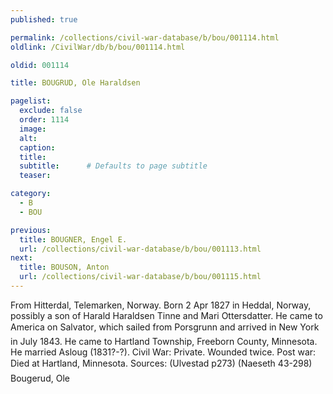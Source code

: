 ```yaml
---
published: true

permalink: /collections/civil-war-database/b/bou/001114.html
oldlink: /CivilWar/db/b/bou/001114.html

oldid: 001114

title: BOUGRUD, Ole Haraldsen

pagelist:
  exclude: false
  order: 1114
  image: 
  alt:
  caption:
  title:
  subtitle:      # Defaults to page subtitle
  teaser:

category: 
  - B 
  - BOU

previous:
  title: BOUGNER, Engel E.
  url: /collections/civil-war-database/b/bou/001113.html  
next:
  title: BOUSON, Anton
  url: /collections/civil-war-database/b/bou/001115.html   
---
```

From Hitterdal, Telemarken, Norway. Born 2 Apr 1827 in Heddal, Norway, possibly a son of Harald Haraldsen Tinne and Mari Ottersdatter. He came to America on &#147;Salvator&#148;, which sailed from Porsgrunn and arrived in New York in July 1843. He came to Hartland Township, Freeborn County, Minnesota. He married Asloug (1831?-?). Civil War: Private. Wounded twice. Post war: Died at Hartland, Minnesota. Sources: (Ulvestad p273) (Naeseth &#146;43-298) &#147;Bougerud, Ole&#148;